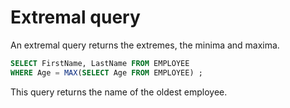 # Extremal query

An extremal query returns the extremes, the minima and maxima.

```sql
SELECT FirstName, LastName FROM EMPLOYEE
WHERE Age = MAX(SELECT Age FROM EMPLOYEE) ;
``` 

This query returns the name of the oldest employee.
